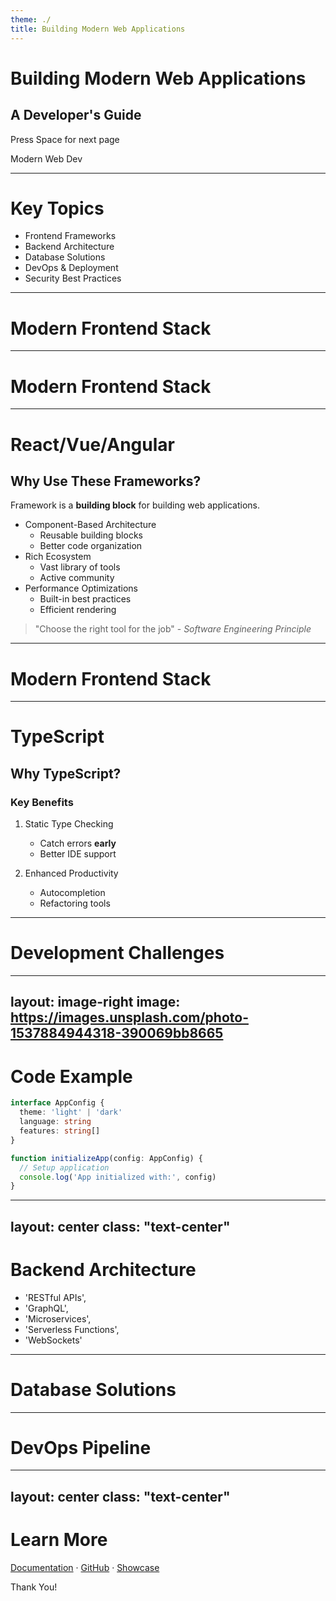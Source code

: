 ```yaml
---
theme: ./
title: Building Modern Web Applications
---
```


# Building Modern Web Applications
## A Developer's Guide

<div class="pt-12">
  <span @click="$slidev.nav.next" class="px-2 py-1 rounded cursor-pointer" flex="~ justify-center items-center gap-2" hover="bg-white bg-opacity-10">
    Press Space for next page <div class="i-carbon:arrow-right inline-block"/>
  </span>
</div>

<Badge>Modern Web Dev</Badge>

---

# Key Topics

- Frontend Frameworks
- Backend Architecture
- Database Solutions
- DevOps & Deployment
- Security Best Practices

---

# Modern Frontend Stack

<MenuList :items="[
  'React/Vue/Angular',
  'TypeScript',
  'Tailwind CSS',
  'State Management',
  'Testing Tools'
]" />

---

# Modern Frontend Stack

<MenuList :items="[
  'React/Vue/Angular',
  'TypeScript',
  'Tailwind CSS',
  'State Management',
  'Testing Tools'
]" :activeIndex="0"/>

---

# React/Vue/Angular

## Why Use These Frameworks?

Framework is a **building block** for building web applications.

- Component-Based Architecture
  - Reusable building blocks
  - Better code organization
- Rich Ecosystem
  - Vast library of tools
  - Active community
- Performance Optimizations
  - Built-in best practices
  - Efficient rendering

> "Choose the right tool for the job" - *Software Engineering Principle*
---
# Modern Frontend Stack

<MenuList :items="[
  'React/Vue/Angular',
  'TypeScript',
  'Tailwind CSS',
  'State Management',
  'Testing Tools'
]" :activeIndex="1"/>

---

# TypeScript

## Why TypeScript?

### Key Benefits

1. Static Type Checking
   - Catch errors **early**
   - Better IDE support

2. Enhanced Productivity
   - Autocompletion
   - Refactoring tools
---

# Development Challenges

<BoxList :challenges="[
  { title: 'Performance Optimization' },
  { title: 'Cross-browser Compatibility' },
  { title: 'Mobile Responsiveness' },
  { title: 'Accessibility' },
  { title: 'Security' }
]" />

---
layout: image-right
image: https://images.unsplash.com/photo-1537884944318-390069bb8665
---

# Code Example

```typescript
interface AppConfig {
  theme: 'light' | 'dark'
  language: string
  features: string[]
}

function initializeApp(config: AppConfig) {
  // Setup application
  console.log('App initialized with:', config)
}
```

---
layout: center
class: "text-center"
---

# Backend Architecture

  - 'RESTful APIs',
  - 'GraphQL',
  - 'Microservices',
  - 'Serverless Functions',
  - 'WebSockets'

---

# Database Solutions

<MenuList :items="[
  'PostgreSQL',
  'MongoDB',
  'Redis',
  'Elasticsearch',
  'Firebase'
]" />

---

# DevOps Pipeline

<BoxList :challenges="[
  { title: 'Continuous Integration' },
  { title: 'Automated Testing' },
  { title: 'Deployment Strategy' },
  { title: 'Monitoring' },
  { title: 'Scaling' }
]" />

---
layout: center
class: "text-center"
---

# Learn More

[Documentation](https://sli.dev) · [GitHub](https://github.com/slidevjs/slidev) · [Showcase](https://sli.dev/showcases.html)

<Badge>Thank You!</Badge>
